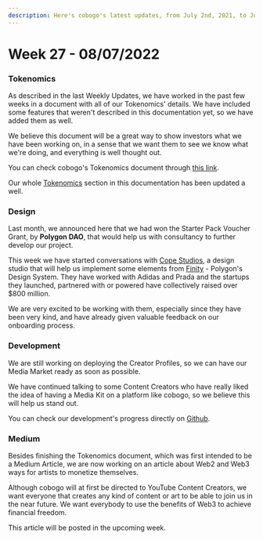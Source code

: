 ```yaml
---
description: Here's cobogo's latest updates, from July 2nd, 2021, to July 8th, 2022
---
```


# Week 27 - 08/07/2022

### Tokenomics

As described in the last Weekly Updates, we have worked in the past few weeks in a document with all of our Tokenomics' details. We have included some features that weren't described in this documentation yet, so we have added them as well.

We believe this document will be a great way to show investors what we have been working on, in a sense that we want them to see we know what we're doing, and everything is well thought out.

You can check cobogo's Tokenomics document through [this link](https://drive.google.com/file/d/1ZU0nbnju3p-UilOdVNTFE1LOA60hl0Tn/view?usp=drivesdk).

Our whole [Tokenomics](broken-reference) section in this documentation has been updated a well.

### Design

Last month, we announced here that we had won the Starter Pack Voucher Grant, by **Polygon DAO**, that would help us with consultancy to further develop our project.

This week we have started conversations with [Cope Studios](https://cope.studio/), a design studio that will help us implement some elements from [Finity](https://finity.polygon.technology/) - Polygon's Design System. They have worked with Adidas and Prada and the startups they launched, partnered with or powered have collectively raised over $800 million.

We are very excited to be working with them, especially since they have been very kind, and have already given valuable feedback on our onboarding process.

### Development

We are still working on deploying the Creator Profiles, so we can have our Media Market ready as soon as possible.&#x20;

We have continued talking to some Content Creators who have really liked the idea of having a Media Kit on a platform like cobogo, so we believe this will help us stand out.

You can check our development's progress directly on [Github](https://github.com/cobogo-social).

### Medium

Besides finishing the Tokenomics document, which was first intended to be a Medium Article, we are now working on an article about Web2 and Web3 ways for artists to monetize themselves.

Although cobogo will at first be directed to YouTube Content Creators, we want everyone that creates any kind of content or art to be able to join us in the near future. We want everybody to use the benefits of Web3 to achieve financial freedom.

This article will be posted in the upcoming week.

